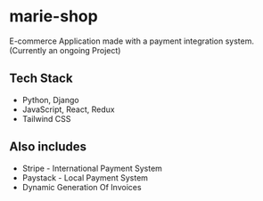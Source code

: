 # marie-shop
E-commerce Application made with a payment integration system.
(Currently an ongoing Project)
## Tech Stack
- Python, Django
- JavaScript, React, Redux
- Tailwind CSS

## Also includes
- Stripe - International Payment System
- Paystack - Local Payment System
- Dynamic Generation Of Invoices

